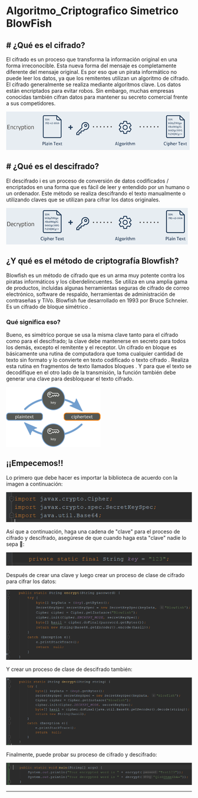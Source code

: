 # Algoritmo_Criptografico Simetrico BlowFish
## # ¿Qué es el cifrado?
El cifrado es un proceso que transforma la información original en una forma irreconocible. Esta nueva forma del mensaje es completamente diferente del mensaje original. Es por eso que un pirata informático no puede leer los datos, ya que los remitentes utilizan un algoritmo de cifrado. El cifrado generalmente se realiza mediante algoritmos clave. Los datos están encriptados para evitar robos. Sin embargo, muchas empresas conocidas también cifran datos para mantener su secreto comercial frente a sus competidores.

![](https://raw.githubusercontent.com/CarlosFranTorresMartinez/Algoritmo_Criptografico/blowfish/asset/procesocifrado.png)
## # ¿Qué es el descifrado?
El descifrado i es un proceso de conversión de datos codificados / encriptados en una forma que es fácil de leer y entendido por un humano o un ordenador. Este método se realiza descifrando el texto manualmente o utilizando claves que se utilizan para cifrar los datos originales.

![](https://raw.githubusercontent.com/CarlosFranTorresMartinez/Algoritmo_Criptografico/blowfish/asset/procesodesifrado.png)

## ¿Y qué es el método de criptografía Blowfish?
Blowfish es un método de cifrado que es un arma muy potente contra los piratas informáticos y los ciberdelincuentes. Se utiliza en una amplia gama de productos, incluidas algunas herramientas seguras de cifrado de correo electrónico, software de respaldo, herramientas de administración de contraseñas y TiVo.
Blowfish fue desarrollado en 1993 por Bruce Schneier. Es un cifrado de bloque simétrico . 
### Qué significa eso? 
Bueno, es simétrico porque se usa la misma clave tanto para el cifrado como para el descifrado; la clave debe mantenerse en secreto para todos los demás, excepto el remitente y el receptor.
Un cifrado en bloque es básicamente una rutina de computadora que toma cualquier cantidad de texto sin formato y lo convierte en texto codificado o texto cifrado . Realiza esta rutina en fragmentos de texto llamados bloques . Y para que el texto se decodifique en el otro lado de la transmisión, la función también debe generar una clave para desbloquear el texto cifrado.

![](https://raw.githubusercontent.com/CarlosFranTorresMartinez/Algoritmo_Criptografico/blowfish/asset/simetrico.png)
## ¡¡Empecemos!!
Lo primero que debe hacer es importar la biblioteca de acuerdo con la imagen a continuación:

![](https://raw.githubusercontent.com/CarlosFranTorresMartinez/Algoritmo_Criptografico/blowfish/asset/bibliotecas.png)

Así que a continuación, haga una cadena de "clave" para el proceso de cifrado y descifrado, asegúrese de que cuando haga esta "clave" nadie lo sepa 🤫:

![](https://raw.githubusercontent.com/CarlosFranTorresMartinez/Algoritmo_Criptografico/blowfish/asset/key.png)

Después de crear una clave y luego crear un proceso de clase de cifrado para cifrar los datos:

![](https://raw.githubusercontent.com/CarlosFranTorresMartinez/Algoritmo_Criptografico/blowfish/asset/encrypt.png)

Y crear un proceso de clase de descifrado también:

![](https://raw.githubusercontent.com/CarlosFranTorresMartinez/Algoritmo_Criptografico/blowfish/asset/decrypt.png)

Finalmente, puede probar su proceso de cifrado y descifrado:

![](https://raw.githubusercontent.com/CarlosFranTorresMartinez/Algoritmo_Criptografico/blowfish/asset/main.png)

***
